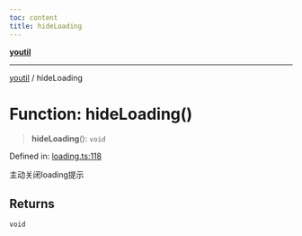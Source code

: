 ```yaml
---
toc: content
title: hideLoading
---
```

[**youtil**](../README.md)

***

[youtil](../globals.md) / hideLoading

# Function: hideLoading()

> **hideLoading**(): `void`

Defined in: [loading.ts:118](https://github.com/sxei/youtil/blob/3b581c08fcff87306a01ca309f1a64565d5e1e6a/src/loading.ts#L118)

主动关闭loading提示

## Returns

`void`
